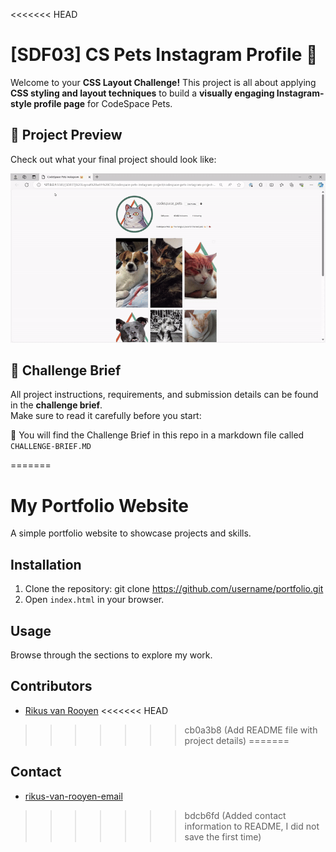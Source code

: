<<<<<<< HEAD
# [SDF03] CS Pets Instagram Profile 📸

Welcome to your **CSS Layout Challenge!** This project is all about applying **CSS styling and layout techniques** to build a **visually engaging Instagram-style profile page** for CodeSpace Pets.  


## 🎨 Project Preview  

Check out what your final project should look like:  

![CodeSpace Pets Instagram Profile](CodeSpacePetsInstagram.gif)  


## 📖 Challenge Brief  

All project instructions, requirements, and submission details can be found in the **challenge brief**.  
Make sure to read it carefully before you start:  

🔗 You will find the Challenge Brief in this repo in a markdown file called `CHALLENGE-BRIEF.MD`

=======
# My Portfolio Website

A simple portfolio website to showcase projects and skills.

## Installation

1. Clone the repository:
   git clone https://github.com/username/portfolio.git
2. Open `index.html` in your browser.

## Usage

Browse through the sections to explore my work.

## Contributors

- [Rikus van Rooyen](https://github.com/Rikusvr375)
<<<<<<< HEAD
>>>>>>> cb0a3b8 (Add README file with project details)
=======

## Contact 

- [rikus-van-rooyen-email](rikusvr12@gmail.com)
>>>>>>> bdcb6fd (Added contact information to README, I did not save the first time)
